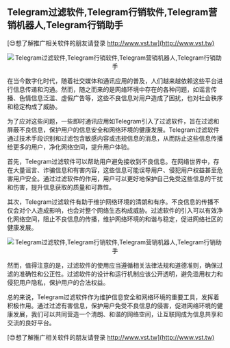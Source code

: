 ## **Telegram过滤软件,Telegram行销软件,Telegram营销机器人,Telegram行销助手**

[😍想了解推广相关软件的朋友请登录 http://www.vst.tw](http://www.vst.tw)

 <center><img src="https://vst.tw/MP4/tuiguang/png/0.png" alt="Telegram过滤软件,Telegram行销软件,Telegram营销机器人,Telegram行销助手"></center>

在当今数字化时代，随着社交媒体和通讯应用的普及，人们越来越依赖这些平台进行信息传递和沟通。然而，随之而来的是网络环境中存在的各种问题，如谣言传播、色情信息泛滥、虚假广告等，这些不良信息对用户造成了困扰，也对社会秩序和稳定构成了威胁。

为了应对这些问题，一些即时通讯应用如Telegram引入了过滤软件，旨在过滤和屏蔽不良信息，保护用户的信息安全和网络环境的健康发展。Telegram过滤软件通过技术手段识别和过滤包含敏感内容或违规信息的消息，从而防止这些信息传播给更多的用户，净化网络空间，提升用户体验。

首先，Telegram过滤软件可以帮助用户避免接收到不良信息。在网络世界中，存在大量谣言、诈骗信息和有害内容，这些信息可能误导用户、侵犯用户权益甚至危害用户安全。通过过滤软件的作用，用户可以更好地保护自己免受这些信息的干扰和伤害，提升信息获取的质量和可靠性。

其次，Telegram过滤软件有助于维护网络环境的清朗和有序。不良信息的传播不仅会对个人造成影响，也会对整个网络生态构成威胁。过滤软件的引入可以有效净化网络空间，阻止不良信息的传播，维护网络环境的和谐与稳定，促进网络社区的健康发展。

 <center><img src="https://vst.tw/MP4/tuiguang/png/1.png" alt="Telegram过滤软件,Telegram行销软件,Telegram营销机器人,Telegram行销助手"></center>

然而，值得注意的是，过滤软件的使用应当遵循相关法律法规和道德准则，确保过滤的准确性和公正性。过滤软件的设计和运行机制应该公开透明，避免滥用权力和侵犯用户隐私，保护用户的合法权益。

总的来说，Telegram过滤软件作为维护信息安全和网络环境的重要工具，发挥着积极作用。通过过滤有害信息，保护用户免受不良信息的侵害，促进网络环境的健康发展，我们可以共同营造一个清朗、和谐的网络空间，让互联网成为信息共享和交流的良好平台。

[😍想了解推广相关软件的朋友请登录 http://www.vst.tw](http://www.vst.tw)



